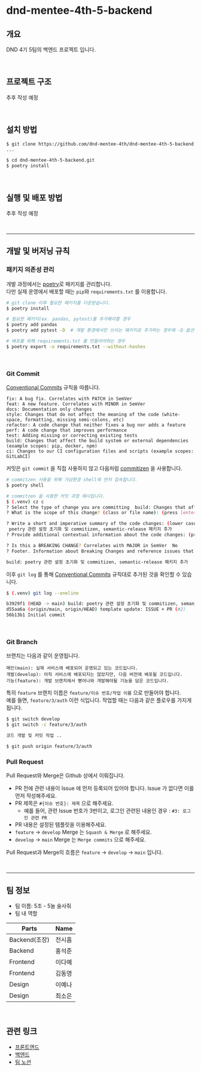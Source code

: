 # dnd-mentee-4th-5-backend

## 개요

DND 4기 5팀의 백엔드 프로젝트 입니다.

<br>

## 프로젝트 구조

추후 작성 예정

<br>

## 설치 방법

```bash
$ git clone https://github.com/dnd-mentee-4th/dnd-mentee-4th-5-backend.git
...

$ cd dnd-mentee-4th-5-backend.git
$ poetry install
```

<br>

## 실행 및 배포 방법

추후 작성 예정

<br>

---

## 개발 및 버저닝 규칙

### 패키지 의존성 관리

개발 과정에서는 [poetry](https://github.com/python-poetry/poetry)로 패키지를 관리합니다.  
다만 실제 운영에서 배포할 때는 `pip`와 `requirements.txt` 를 이용합니다.

```bash
# git clone 이후 필요한 패키지를 다운받습니다.
$ poetry install

# 필요한 패키지(ex. pandas, pytest)를 추가해야할 경우
$ poetry add pandas
$ poetry add pytest -D  # 개발 환경에서만 쓰이는 패키지로 추가하는 경우에 -D 옵션을 붙여줍니다.

# 배포를 위해 requirements.txt 를 만들어야하는 경우
$ poetry export -o requirements.txt --without-hashes
```

<br>

### Git Commit

[Conventional Commits](https://www.conventionalcommits.org/en/v1.0.0/) 규칙을 따릅니다.

```
fix: A bug fix. Correlates with PATCH in SemVer
feat: A new feature. Correlates with MINOR in SemVer
docs: Documentation only changes
style: Changes that do not affect the meaning of the code (white-space, formatting, missing semi-colons, etc)
refactor: A code change that neither fixes a bug nor adds a feature
perf: A code change that improves performance
test: Adding missing or correcting existing tests
build: Changes that affect the build system or external dependencies (example scopes: pip, docker, npm)
ci: Changes to our CI configuration files and scripts (example scopes: GitLabCI)
```

커밋은 `git commit` 을 직접 사용하지 않고 다음처럼 [commitizen](https://github.com/commitizen-tools/commitizen) 을 사용합니다.

```bash
# commitzen 사용을 위해 가상환경 shell에 먼저 접속합니다.
$ poetry shell

# commitzen 을 사용한 커밋 과정 예시입니다.
$ (.venv) cz c
? Select the type of change you are committing  build: Changes that affect the build system or external dependencies (example scopes: pip, docker, npm)
? What is the scope of this change? (class or file name): (press [enter] to skip)

? Write a short and imperative summary of the code changes: (lower case and no period)
 poetry 관련 설정 초기화 및 commitizen, semantic-release 패키지 추가
? Provide additional contextual information about the code changes: (press [enter] to skip)

? Is this a BREAKING CHANGE? Correlates with MAJOR in SemVer  No
? Footer. Information about Breaking Changes and reference issues that this commit closes: (press [enter] to skip)

build: poetry 관련 설정 초기화 및 commitizen, semantic-release 패키지 추가
```

이후 `git log` 를 통해 [Conventional Commits](https://www.conventionalcommits.org/en/v1.0.0/) 규칙대로 추가된 것을 확인할 수 있습니다.

```bash
$ (.venv) git log --oneline

b3929f1 (HEAD -> main) build: poetry 관련 설정 초기화 및 commitizen, semantic-release 패키지 추가
d55aa6a (origin/main, origin/HEAD) template update: ISSUE + PR (#2)
56b13b1 Initial commit
```

<br>

### Git Branch

브랜치는 다음과 같이 운영됩니다.

```
메인(main): 실제 서비스에 배포되어 운영되고 있는 코드입니다.
개발(develop): 아직 서비스에 배포되지는 않았지만, 다음 버전에 배포될 코드입니다.
기능(feature): 개발 브랜치에서 뻗어나와 개발해야될 기능을 담은 코드입니다.
```

특히 `feature` 브랜치 이름은 `feature/이슈 번호/작업 이름` 으로 만들어야 합니다.  
예를 들면, `feature/3/auth` 이런 식입니다.
작업할 때는 다음과 같은 플로우를 가지게 됩니다.

```bash
$ git switch develop
$ git switch -c feature/3/auth

코드 개발 및 커밋 작업 ..

$ git push origin feature/3/auth
```

### Pull Request

Pull Request와 Merge은 Github 상에서 이뤄집니다.

- PR 전에 관련 내용이 Issue 에 먼저 등록되어 있어야 합니다. Issue 가 없다면 이를 먼저 작성해주세요.
- PR 제목은 `#{이슈 번호}: 제목` 으로 해주세요.
  - 예를 들어, 관련 Issue 번호가 3번이고, 로그인 관련된 내용인 경우 : `#3: 로그인 관련 PR`
- PR 내용은 설정된 템플릿을 이용해주세요.
- `feature` -> `develop` Merge 는 `Squash & Merge` 로 해주세요.
- `develop` -> `main` Merge 는 `Merge commits` 으로 해주세요.

Pull Request과 Merge의 흐름은 `feature` -> `develop` -> `main` 입니다.

<br>

---

## 팀 정보

- 팀 이름: 5조 - 5늘 술사줘
- 팀 내 역할

| Parts         | Name   |
| ------------- | ------ |
| Backend(조장) | 전시흠 |
| Backend       | 홍석준 |
| Frontend      | 이다예 |
| Frontend      | 김동영 |
| Design        | 이예나 |
| Design        | 최소은 |

<br>

## 관련 링크

- [프론트엔드](https://github.com/dnd-mentee-4th/dnd-mentee-4th-5-frontend)
- [백엔드](https://github.com/dnd-mentee-4th/dnd-mentee-4th-5-backend)
- [팀 노션](https://www.notion.so/330adbd74609421e89a9473e84a8204f)
